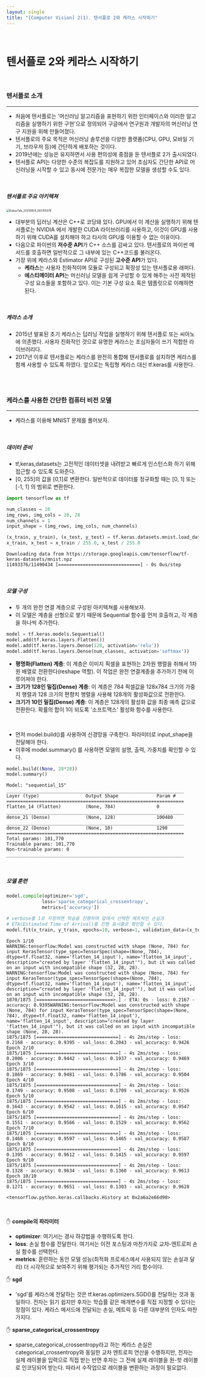 ```yaml
---
layout: single
title: "[Computer Vision] 2(1). 텐서플로 2와 케라스 시작하기"
---
```




<br>

# 텐서플로 2와 케라스 시작하기

<br>

### 텐서플로 소개

---

- 처음에 텐서플로는 '머신러닝 알고리즘을 표현하기 위한 인터페이스와 이러한 알고리즘을 실행하기 위한 구현'으로 정의되어 구글에서 연구원과 개발자의 머신러닝 연구 지원을 위해 만들어졌다. 
- 텐서플로의 주요 목적은 머신러닝 솔루션을 다양한 플랫폼(CPU, GPU, 모바일 기기, 브라우저 등)에 간단하게 배포하는 것이다. 
- 2019년에는 성능은 유지하면서 사용 편의성에 중점을 둔 텐서플로 2가 출시되었다. 
- 텐서플로 API는 다양한 수준의 복잡도를 지원하고 있어 초심자도 간단한 API로 머신러닝을 시작할 수 있고 동시에 전문가는 매우 복잡한 모델을 생성할 수도 있다. 

<br>

##### 텐서플로 주요 아키텍쳐
<img src="https://user-images.githubusercontent.com/70505378/128350096-ccca987d-2f2b-4c9a-aef9-26442b09f051.png" alt="KakaoTalk_20210804_083155376" style="zoom:50%;" />

- 대부분의 딥러닝 계산은 C++로 코딩돼 있다. GPU에서 이 계산을 실행하기 위해 텐서플로는 NVIDIA 에서 개발한 CUDA 라이브러리를 사용하고, 이것이 GPU를 사용하기 위해 CUDA를 설치해야 하고 타사의 GPU를 이용할 수 없는 이유이다. 
- 다음으로 파이썬의 **저수준 API**가 C++ 소스를 감싸고 있다. 텐서플로의 파이썬 메서드를 호출하면 일반적으로 그 내부에 있는 C++코드를 불러온다. 
- 가장 위에 케라스와 Estimator API로 구성된 **고수준 API**가 있다. 
    - **케라스**는 사용자 친화적이며 모듈로 구성되고 확장성 있는 텐서플로용 래퍼다. 
    - **에스티메이터 API**는 머신러닝 모델을 쉽게 구성할 수 있게 해주는 사전 제작된 구성 요소들을 포함하고 있다. 이는 기본 구성 요소 혹은 템플릿으로 이해하면 된다. 

<br>

##### 케라스 소개

- 2015년 발표된 초기 케라스는 딥러닝 작업을 실행하기 위해 텐서플로 또는 씨아노에 의존했다. 사용자 친화적인 것으로 유명한 케라스는 초심자들이 쓰기 적합한 라이브러리다. 
- 2017년 이후로 텐서플로는 케라스를 완전히 통합해 텐서플로를 설치하면 케라스를 함께 사용할 수 있도록 하였다. 앞으로는 독립형 케라스 대신 tf.keras를 사용한다. 

<br>

<br>

### 케라스를 사용한 간단한 컴퓨터 비전 모델

---

- 케라스를 이용해 MNIST 문제를 풀어보자.

<br>

##### 데이터 준비

- tf,keras,datasets는 고전적인 데이터셋을 내려받고 빠르게 인스턴스화 하기 위해 접근할 수 있도록 도와준다. 
- [0, 255]의 값을 [0,1]로 변환한다. 일반적으로 데이터를 정규화할 때는 [0, 1] 또는 [-1, 1] 의 범위로 변환한다. 


```python
import tensorflow as tf
```


```python
num_classes = 10
img_rows, img_cols = 28, 28
num_channels = 1
input_shape = (img_rows, img_cols, num_channels)

(x_train, y_train), (x_test, y_test) = tf.keras.datasets.mnist.load_data()
x_train, x_test = x_train / 255.0, x_test / 255.0
```

    Downloading data from https://storage.googleapis.com/tensorflow/tf-keras-datasets/mnist.npz
    11493376/11490434 [==============================] - 0s 0us/step

<br>

##### 모델 구성

- 두 개의 완전 연결 계층으로 구성된 아키텍쳐를 사용해보자. 
- 이 모델은 계층을 선형으로 쌓기 때문에 Sequential 함수를 먼저 호출하고, 각 계층을 하나씩 추가한다. 


```python
model = tf.keras.models.Sequential()
model.add(tf.keras.layers.Flatten())
model.add(tf.keras.layers.Dense(128, activation='relu'))
model.add(tf.keras.layers.Dense(num_classes, activation='softmax'))
```

- **평명화(Flatten) 계층**: 이 계층은 이미지 픽셀을 표현하는 2차원 행렬을 취해서 1차원 배열로 전환한다(reshape 역할). 이 작업은 완전 연결계층을 추가하기 전에 이루어져야 한다. 
- **크기가 128인 밀집(Dense) 계층**: 이 계층은 784 픽셀값을 128x784 크기의 가중치 행렬과 128 크기의 편향치 행렬을 사용해 128개의 활성화값으로 전환한다. 
- **크기가 10인 밀집(Dense) 계층**: 이 계층은 128개의 활성화 값을 최종 예측 값으로 전환한다. 확률의 합이 1이 되도록 '소프트맥스' 활성화 함수를 사용한다. 

<br>

- 먼저 model.build()를 사용하여 신경망을 구축한다. 파라미터로 input_shape을 전달해야 한다. 
- 이후에 model.summary() 를 사용하면 모델의 설명, 출력, 가중치를 확인할 수 있다. 


```python
model.build((None, 28*28))
model.summary()
```

    Model: "sequential_15"
    _________________________________________________________________
    Layer (type)                 Output Shape              Param #   
    =================================================================
    flatten_14 (Flatten)         (None, 784)               0         
    _________________________________________________________________
    dense_21 (Dense)             (None, 128)               100480    
    _________________________________________________________________
    dense_22 (Dense)             (None, 10)                1290      
    =================================================================
    Total params: 101,770
    Trainable params: 101,770
    Non-trainable params: 0
    _________________________________________________________________

<br>

##### 모델 훈련


```python
model.compile(optimizer='sgd', 
             loss='sparse_categorical_crossentropy', 
             metrics=['accuracy'])

# verbose를 1로 지정하면 학습을 진행하며 앞에서 선택한 메트릭인 손실과 
# ETA(Estimated Time of Arrival)를 진행 표시줄로 확인할 수 있다. 
model.fit(x_train, y_train, epochs=10, verbose=1, validation_data=(x_test, y_test))

```

    Epoch 1/10
    WARNING:tensorflow:Model was constructed with shape (None, 784) for input KerasTensor(type_spec=TensorSpec(shape=(None, 784), dtype=tf.float32, name='flatten_14_input'), name='flatten_14_input', description="created by layer 'flatten_14_input'"), but it was called on an input with incompatible shape (32, 28, 28).
    WARNING:tensorflow:Model was constructed with shape (None, 784) for input KerasTensor(type_spec=TensorSpec(shape=(None, 784), dtype=tf.float32, name='flatten_14_input'), name='flatten_14_input', description="created by layer 'flatten_14_input'"), but it was called on an input with incompatible shape (32, 28, 28).
    1870/1875 [============================>.] - ETA: 0s - loss: 0.2167 - accuracy: 0.9395WARNING:tensorflow:Model was constructed with shape (None, 784) for input KerasTensor(type_spec=TensorSpec(shape=(None, 784), dtype=tf.float32, name='flatten_14_input'), name='flatten_14_input', description="created by layer 'flatten_14_input'"), but it was called on an input with incompatible shape (None, 28, 28).
    1875/1875 [==============================] - 4s 2ms/step - loss: 0.2168 - accuracy: 0.9395 - val_loss: 0.2043 - val_accuracy: 0.9426
    Epoch 2/10
    1875/1875 [==============================] - 4s 2ms/step - loss: 0.2006 - accuracy: 0.9442 - val_loss: 0.1937 - val_accuracy: 0.9469
    Epoch 3/10
    1875/1875 [==============================] - 4s 2ms/step - loss: 0.1869 - accuracy: 0.9481 - val_loss: 0.1786 - val_accuracy: 0.9504
    Epoch 4/10
    1875/1875 [==============================] - 4s 2ms/step - loss: 0.1749 - accuracy: 0.9508 - val_loss: 0.1709 - val_accuracy: 0.9526
    Epoch 5/10
    1875/1875 [==============================] - 4s 2ms/step - loss: 0.1643 - accuracy: 0.9542 - val_loss: 0.1615 - val_accuracy: 0.9547
    Epoch 6/10
    1875/1875 [==============================] - 4s 2ms/step - loss: 0.1551 - accuracy: 0.9566 - val_loss: 0.1529 - val_accuracy: 0.9562
    Epoch 7/10
    1875/1875 [==============================] - 4s 2ms/step - loss: 0.1468 - accuracy: 0.9597 - val_loss: 0.1465 - val_accuracy: 0.9587
    Epoch 8/10
    1875/1875 [==============================] - 4s 2ms/step - loss: 0.1395 - accuracy: 0.9612 - val_loss: 0.1415 - val_accuracy: 0.9597
    Epoch 9/10
    1875/1875 [==============================] - 4s 2ms/step - loss: 0.1328 - accuracy: 0.9634 - val_loss: 0.1360 - val_accuracy: 0.9613
    Epoch 10/10
    1875/1875 [==============================] - 4s 2ms/step - loss: 0.1271 - accuracy: 0.9651 - val_loss: 0.1303 - val_accuracy: 0.9628

    <tensorflow.python.keras.callbacks.History at 0x2a6a2e66d90>

<br>

✋ **compile의 파라미터**
- **optimizer**: 여기서는 경사 하강법을 수행하도록 한다. 
- **loss**: 손실 함수를 전달한다. 여기서는 이전 포스팅과 마찬가지로 교차-엔트로피 손실 함수를 선택한다. 
- **metrics**: 훈련하는 동안 모델 성능(최적화 프로세스에서 사용되지 않는 손실과 달리) 더 시각적으로 보여주기 위해 평가되는 추가적인 거리 함수이다. 

✋ **sgd**
- 'sgd'를 케라스에 전달하는 것은 tf.keras.optimizers.SGD()를 전달하는 것과 동일하다. 전자는 읽기 쉽지만 후자는 학습률 같은 매개변수를 직접 지정할 수 있다는 장점이 있다. 케라스 메서드에 전달되는 손실, 메트릭 등 다른 대부분의 인자도 마찬가지다. 

✋ **sparse_categorical_crossentropy**
- sparse_categorical_crossentropy라고 하는 케라스 손실은 categorical_crossentropy와 동일한 교차 엔트로피 연산을 수행하지만, 전자는 실제 레이블을 입력으로 직접 받는 반면 후자는 그 전에 실제 레이블을 원-핫 레이블로 인코딩되어 받는다. 따라서 수작업으로 레이블을 변환하는 과정이 필요없다. 
